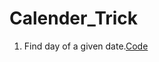 # Calender_Trick
1. Find day of a given date.[Code](https://github.com/ssroy000/Calender_Trick/blob/main/FindDay.cpp)

